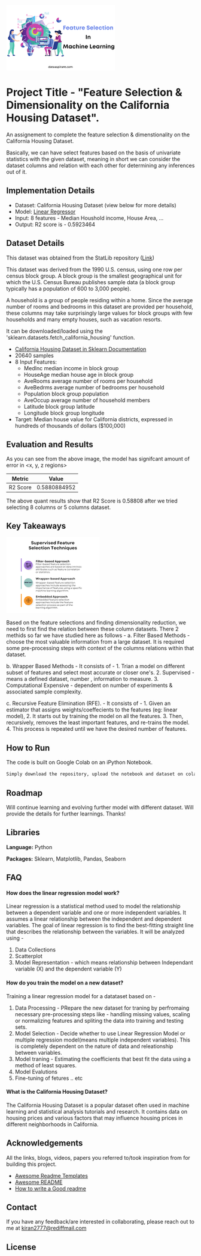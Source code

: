 
![Logo](https://github.com/kiranjorwekar/Feature-Selection-on-the-California-Housing-Dataset/blob/main/Logo_featureSelection.png)


# Project Title - "Feature Selection & Dimensionality on the California Housing Dataset".

An assignement to complete the feature selection & dimenstionality on the California Housing Dataset.

Basically, we can have select features based on the basis of univariate statistics with the given dataset, meaning in short we can consider the dataset columns and relation with each other for determining any inferences out of it.


## Implementation Details

- Dataset: California Housing Dataset (view below for more details)
- Model: [Linear Regressor](https://scikit-learn.org/stable/modules/generated/sklearn.linear_model.LinearRegression.html)
- Input: 8 features - Median Houshold income, House Area, ...
- Output: R2 score is - 0.5923464

## Dataset Details

This dataset was obtained from the StatLib repository ([Link](https://www.dcc.fc.up.pt/~ltorgo/Regression/cal_housing.html))

This dataset was derived from the 1990 U.S. census, using one row per census block group. A block group is the smallest geographical unit for which the U.S. Census Bureau publishes sample data (a block group typically has a population of 600 to 3,000 people).

A household is a group of people residing within a home. Since the average number of rooms and bedrooms in this dataset are provided per household, these columns may take surprisingly large values for block groups with few households and many empty houses, such as vacation resorts.

It can be downloaded/loaded using the 'sklearn.datasets.fetch_california_housing' function.

- [California Housing Dataset in Sklearn Documentation](https://scikit-learn.org/stable/modules/generated/sklearn.datasets.fetch_california_housing.html)
- 20640 samples
- 8 Input Features: 
    - MedInc median income in block group
    - HouseAge median house age in block group
    - AveRooms average number of rooms per household
    - AveBedrms average number of bedrooms per household
    - Population block group population
    - AveOccup average number of household members
    - Latitude block group latitude
    - Longitude block group longitude
- Target: Median house value for California districts, expressed in hundreds of thousands of dollars ($100,000)

## Evaluation and Results

As you can see from the above image, the model has signifcant amount of error in <x, y, z regions>

| Metric        | Value         |
| ------------- | ------------- |
| R2 Score      | 0.5880884952  |

 

The above quant results show that  R2 Score is 0.58808 after we tried selecting 8 columns or 5 columns dataset.
## Key Takeaways

![Logo](https://github.com/kiranjorwekar/Feature-Selection-on-the-California-Housing-Dataset/blob/main/feature_selection.png)

Based on the  feature selections and finding dimensionality reduction, we need to first find the relation between these column datasets. There 2 methids so far we have studied here as follows - 
a. Filter Based Methods - choose the most valuable information from a large dataset. It is required some pre-processing steps with context of the columns relations within that dataset.
		
		
b. Wrapper Based Methods - It consists of - 
		1. Trian a model on different subset of features and select most accurate or closer one's.
		2. Supervised - means a defined dataset, number , information to measure.
		3. Computational Expensive - dependent on number of experiments & associated sample complexity.
		
c. Recursive Feature Elimination (RFE). - It consists of - 
		1. Given an estimator that assigns weights/coeffecients to the features (eg: linear model),
		2. It starts out by training the model on all the features.
		3. Then, recursively, removes the least important features, and re-trains the model.
		4. This process is repeated until we have the desired number of features.


## How to Run

The code is built on Google Colab on an iPython Notebook. 

```bash
Simply download the repository, upload the notebook and dataset on colab, and hit play!
```


## Roadmap

Will continue learning and evolving further model with different dataset. Will provide the details for further learnings. Thanks!


## Libraries 

**Language:** Python

**Packages:** Sklearn, Matplotlib, Pandas, Seaborn


## FAQ

#### How does the linear regression model work?

Linear regression is a statistical method used to model the relationship between a dependent variable and one or more independent variables. It assumes a linear relationship between the independent and dependent variables. The goal of linear regression is to find the best-fitting straight line that describes the relationship between the variables.
It will be analyzed using - 
1. Data Collections
2. Scatterplot
3. Model Representation - which means relationship between Independant variable (X) and the dependent variable (Y)

#### How do you train the model on a new dataset?

Training a linear regression model for a datataset based on -
1. Data Processing - PRepare the new dataset for traning by perfromaing necessary pre-processing steps like -  handling missing values, scaling or normalizing features and spliting the data into training and testing sets.
2. Model Selection - Decide whether to use Linear Regression Model or multiple regression model(means multiple independent variables). This is completely dependent on the nature of data and releationship between variables.
3. Model traning - Estimating the coefficients that best fit the data using a method of least squares.
4. Model Evalutions
5. Fine-tuning of fetures .. etc 

#### What is the California Housing Dataset?

The California Housing Dataset is a popular dataset often used in machine learning and statistical analysis tutorials and research. It contains data on housing prices and various factors that may influence housing prices in different neighborhoods in California.

## Acknowledgements

All the links, blogs, videos, papers you referred to/took inspiration from for building this project. 

 - [Awesome Readme Templates](https://awesomeopensource.com/project/elangosundar/awesome-README-templates)
 - [Awesome README](https://github.com/matiassingers/awesome-readme)
 - [How to write a Good readme](https://bulldogjob.com/news/449-how-to-write-a-good-readme-for-your-github-project)


## Contact

If you have any feedback/are interested in collaborating, please reach out to me at kiran2777@rediffmail.com


## License



